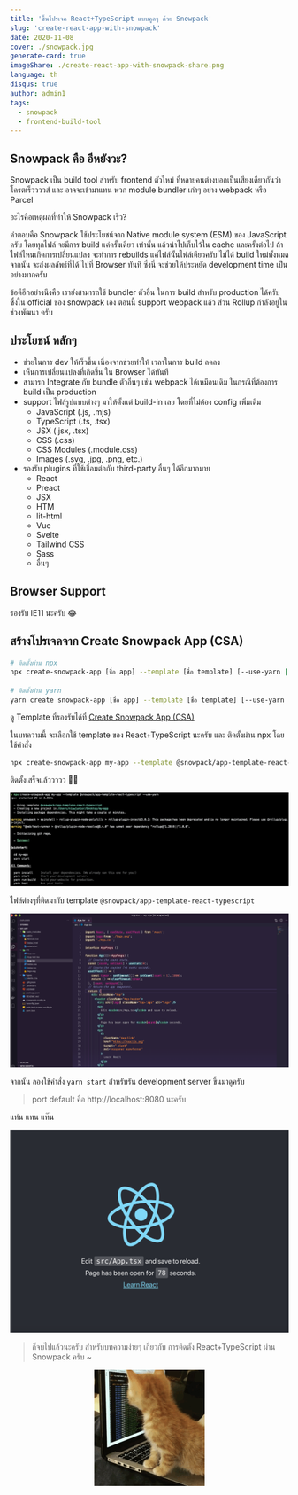 ```yaml
---
title: 'ขึ้นโปรเจค React+TypeScript แบบคูลๆ ด้วย Snowpack'
slug: 'create-react-app-with-snowpack'
date: 2020-11-08
cover: ./snowpack.jpg
generate-card: true
imageShare: ./create-react-app-with-snowpack-share.png
language: th
disqus: true
author: admin1
tags:
  - snowpack
  - frontend-build-tool
---
```


## Snowpack คือ อีหยังวะ?
Snowpack เป็น build tool สำหรับ frontend ตัวใหม่ ที่หลายคนต่างบอกเป็นเสียงเดียวกันว่า โครตเร็ววววส์ และ อาจจะเข้ามาแทน พวก module bundler เก่าๆ อย่าง webpack หรือ Parcel

อะไรคือเหตุผลที่ทำให้ Snowpack เร็ว?

คำตอบคือ Snowpack ใช้ประโยชน์จาก Native module system (ESM) ของ JavaScript ครับ โดยทุกไฟล์ จะมีการ build แค่ครั้งเดียว เท่านั้น แล้วนำไปเก็บไว้ใน cache และครั้งต่อไป ถ้าไฟล์ไหนเกิดการเปลี่ยนแปลง จะทำการ rebuilds แค่ไฟล์นั้นไฟล์เดียวครับ ไม่ได้ build ใหม่ทั้งหมด จากนั้น จะส่งผลลัพธ์ที่ได้ ไปที่ Browser ทันที ซึ่งนี่ จะช่วยให้ประหยัด development time เป็นอย่างมากครับ

ข้อดีอีกอย่างนึงคือ เรายังสามารถใช้ bundler ตัวอื่น ในการ build สำหรับ production  ได้ครับ ซึ่งใน official ของ snowpack เอง ตอนนี้ support webpack แล้ว ส่วน Rollup กำลังอยู่ในช่วงพัฒนา ครับ

## ประโยชน์ หลักๆ

- ช่วยในการ dev ให้เร็วขึ้น เนื่องจากช่วยทำให้ เวลาในการ build ลดลง
- เห็นการเปลี่ยนแปลงที่เกิดขึ้น ใน Browser ได้ทันที
- สามารถ Integrate กับ bundle ตัวอื่นๆ เช่น webpack ได้เหมือนเดิม ในกรณีที่ต้องการ build เป็น production
- support ไฟล์รูปแบบต่างๆ มาให้ตั้งแต่ build-in เลย โดยที่ไม่ต้อง config เพิ่มเติม
  - JavaScript (.js, .mjs)
  - TypeScript (.ts, .tsx)
  - JSX (.jsx, .tsx)
  - CSS (.css)
  - CSS Modules (.module.css)
  - Images (.svg, .jpg, .png, etc.)
- รองรับ plugins ที่ใช้เชื่อมต่อกับ third-party อื่นๆ ได้อีกมากมาย
  - React
  - Preact
  - JSX
  - HTM
  - lit-html
  - Vue
  - Svelte
  - Tailwind CSS
  - Sass
  - อื่นๆ

  
## Browser Support

รองรับ IE11 นะครับ 😂


## สร้างโปรเจคจาก Create Snowpack App (CSA)

``` bash
# ติดตั้งผ่าน npx
npx create-snowpack-app [ชื่อ app] --template [ชื่อ template] [--use-yarn | --use-pnpm | --no-install]

# ติดตั้งผ่าน yarn
yarn create snowpack-app [ชื่อ app] --template [ชื่อ template] [--use-yarn | --use-pnpm | --no-install]
```

ดู Template ที่รองรับได้ที่ <a rel="noreferrer" href="https://github.com/snowpackjs/snowpack/tree/master/create-snowpack-app" target="_blank">Create Snowpack App (CSA)</a>

ในบทความนี้ จะเลือกใช้ template ของ React+TypeScript นะครับ และ ติดตั้งผ่าน npx โดยใช้คำสั่ง

``` bash
npx create-snowpack-app my-app --template @snowpack/app-template-react-typescript --use-yarn
```
ติดตั้งเสร็จแล้ววววว 🥰🥰

![alt text](create-snowpack-app.png)

ไฟล์ต่างๆที่ติดมากับ template `@snowpack/app-template-react-typescript`

![alt text](file-structure.png)

จากนั้น ลองใช้คำสั่ง `yarn start` สำหรับรัน development server ขึ้นมาดูครับ 

> port default คือ http://localhost:8080  นะครับ

แท่น แทน แท๊น

![alt text](landing.png)


>ก็จบไปแล้วนะครับ สำหรับบทความง่ายๆ เกี่ยวกับ การติดตั้ง React+TypeScript ผ่าน Snowpack ครับ  ~

<div style="max-width:200px;margin:auto">

![alt text](cat.gif)

</div>